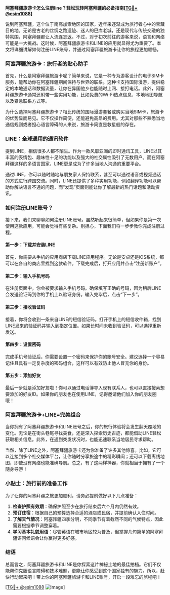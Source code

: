 **阿塞拜疆旅游卡怎么注册line？轻松玩转阿塞拜疆的必备指南[[TG💪+ @esim1088](https://t.me/s/esim1088)]**

说到阿塞拜疆，这个位于南高加索地区的国家，近年来逐渐成为旅行者心中的宝藏目的地。无论是古老的丝绸之路遗迹、迷人的巴库老城，还是现代与传统交融的独特氛围，阿塞拜疆都让人流连忘返。不过，对于初次前往的游客来说，语言和网络可能是一大挑战。这时候，阿塞拜疆旅游卡和LINE的应用就显得尤为重要了。本文将详细讲解如何注册LINE账号，并通过阿塞拜疆旅游卡让你的旅程更加顺畅。

### 阿塞拜疆旅游卡：旅行者的贴心助手

首先，什么是阿塞拜疆旅游卡呢？简单来说，它是一种专为游客设计的电子SIM卡服务，能帮助你在阿塞拜疆期间保持与世界的联系。这种卡支持国际漫游，提供稳定的本地通话和数据流量，让你在异国他乡也能随时上网、接打电话。此外，阿塞拜疆旅游卡通常还附带一些实用功能，比如免费的Wi-Fi热点信息、本地地图导航以及紧急联系方式等。

为什么选择阿塞拜疆旅游卡？相比传统的国际漫游套餐或购买当地SIM卡，旅游卡的优势显而易见。它不仅操作简便，还能避免高昂的费用。尤其对那些不熟悉当地通信规则或者担心语言障碍的人来说，旅游卡简直是救星般的存在。

### LINE：全球通用的通讯软件

提到LINE，相信很多人都不陌生。作为一款风靡亚洲的即时通讯工具，LINE以其丰富的表情包、趣味性十足的功能以及强大的社交属性吸引了无数用户。而在阿塞拜疆这样的多语言国家，LINE更是成为了许多当地人沟通的重要平台。

通过LINE，你可以随时随地与朋友家人保持联系，甚至可以通过语音或视频通话的方式进行跨国交流。同时，LINE还提供了多种实用功能，例如翻译功能可以帮助你解决语言不通的问题，而“发现”页面则能让你了解最新的热门话题和活动资讯。

### 如何注册LINE账号？

接下来，我们来聊聊如何注册LINE账号。虽然听起来很简单，但如果你是第一次使用这款应用，可能会觉得有些复杂。别担心，下面我们将一步步教你完成注册过程。

#### 第一步：下载并安装LINE

首先，你需要从手机的应用商店下载LINE应用程序。无论是安卓还是iOS系统，都可以在各自的商店里找到这款软件。下载完成后，打开应用并点击“注册新账户”。

#### 第二步：输入手机号码

在注册页面中，你会被要求输入手机号码。确保填写正确的号码，因为稍后LINE会发送验证码到你的手机上以验证身份。输入完毕后，点击“下一步”。

#### 第三步：接收验证码

接着，你将会收到一条来自LINE的短信验证码。打开手机上的短信收件箱，找到LINE发来的验证码并输入到指定位置。如果长时间未收到验证码，可以选择重新发送。

#### 第四步：设置密码

完成手机号验证后，你需要设置一个密码来保护你的账号安全。建议选择一个容易记住且具有一定复杂度的密码组合，这样可以有效防止他人冒充你的身份。

#### 第五步：添加好友

最后一步就是添加好友啦！你可以通过电话簿导入现有联系人，也可以直接搜索想要添加的好友ID。如果你的朋友也在使用LINE，记得邀请他们加入你的朋友圈哦！

### 阿塞拜疆旅游卡+LINE=完美组合

当你拥有了阿塞拜疆旅游卡和LINE账号之后，你的旅行体验将会发生翻天覆地的变化。无论是在街头巷尾寻找美食，还是深入探索历史古迹，都能借助LINE轻松获取相关信息。此外，在遇到突发状况时，也能迅速联系当地居民寻求帮助。

当然，除了LINE之外，阿塞拜疆旅游卡还为你准备了许多其他惊喜。比如，它可以连接到多个社交媒体平台，让你随时分享旅途中的精彩瞬间；还可以下载离线地图，即使没有网络也能准确导航。总之，有了这两样神器，你就相当于拥有了一个随身导游！

### 小贴士：旅行前的准备工作

为了让你的阿塞拜疆之旅更加顺利，请务必提前做好以下几点准备：

1. **检查护照有效期**：确保护照至少在旅行结束后六个月内仍然有效。
2. **预订住宿**：根据自己的预算选择合适的酒店或民宿，并提前确认入住时间。
3. **了解天气情况**：阿塞拜疆四季分明，不同季节有着截然不同的气候特点，因此需要根据季节调整穿着。
4. **学习基本礼貌用语**：尽管英语在城市地区较为普及，但掌握几句简单的阿塞拜疆语问候语会让你赢得更多好感。

### 结语

总而言之，阿塞拜疆旅游卡和LINE是你探索这片神秘土地的最佳拍档。它们不仅能帮你克服语言障碍和技术难题，更能让你感受到这个国家独有的魅力。所以，赶快行动起来吧！带上你的阿塞拜疆旅游卡和LINE账号，开启一段难忘的旅程吧！

[[TG💪+ @esim1088](https://t.me/s/esim1088) ![Image](https://i.postimg.cc/4NQfJmqS/Snipaste-2025-05-13-00-14-12.png)]